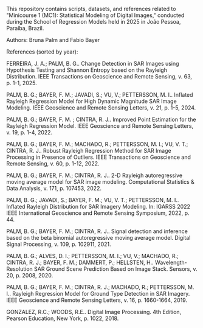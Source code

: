 This repository contains scripts, datasets, and references related to "Minicourse 1 (MC1): Statistical Modeling of Digital Images," conducted during the School of Regression Models held in 2025 in João Pessoa, Paraíba, Brazil.

Authors: Bruna Palm and Fabio Bayer 

References (sorted by year): 

FERREIRA, J. A.; PALM, B. G.. Change Detection in SAR Images using Hypothesis Testing and Shannon Entropy based on the Rayleigh Distribution. IEEE Transactions on Geoscience and Remote Sensing, v. 63, p. 1-1, 2025.

PALM, B. G.; BAYER, F. M.; JAVADI, S.; VU, V.; PETTERSSON, M. I.. Inflated Rayleigh Regression Model for High Dynamic Magnitude SAR Image Modeling. IEEE Geoscience and Remote Sensing Letters, v. 21, p. 1-5, 2024.

PALM, B. G.; BAYER, F. M. ; CINTRA, R. J.. Improved Point Estimation for the Rayleigh Regression Model. IEEE Geoscience and Remote Sensing Letters, v. 19, p. 1-4, 2022.

PALM, B. G.; BAYER, F. M.; MACHADO, R.; PETTERSSON, M. I.; VU, V. T.; CINTRA, R. J.. Robust Rayleigh Regression Method for SAR Image Processing in Presence of Outliers. IEEE Transactions on Geoscience and Remote Sensing, v. 60, p. 1-12, 2022. 

PALM, B. G.; BAYER, F. M.; CINTRA, R. J.. 2-D Rayleigh autoregressive moving average model for SAR image modeling. Computational Statistics & Data Analysis, v. 171, p. 107453, 2022. 

PALM, B. G.; JAVADI, S.; BAYER, F. M.; VU, V. T.; PETTERSSON, M. I.. Inflated Rayleigh Distribution for SAR Imagery Modeling. In: IGARSS 2022 IEEE International Geoscience and Remote Sensing Symposium, 2022, p. 44.

PALM, B. G.; BAYER, F. M.; CINTRA, R. J.. Signal detection and inference based on the beta binomial autoregressive moving average model. Digital Signal Processing, v. 109, p. 102911, 2021. 

PALM, B. G.; ALVES, D. I.; PETTERSSON, M. I.; VU, V.; MACHADO, R.; CINTRA, R. J.; BAYER, F. M.; DAMMERT, P.; HELLSTEN, H.. Wavelength-Resolution SAR Ground Scene Prediction Based on Image Stack. Sensors, v. 20, p. 2008, 2020.

PALM, B. G.; BAYER, F. M.; CINTRA, R. J.; MACHADO, R.; PETTERSSON, M. I.. Rayleigh Regression Model for Ground Type Detection in SAR Imagery. IEEE Geoscience and Remote Sensing Letters, v. 16, p. 1660-1664, 2019.

GONZALEZ, R.C.; WOODS, R.E.. Digital Image Processing. 4th Edition, Pearson Education, New York, p. 1022, 2018. 
